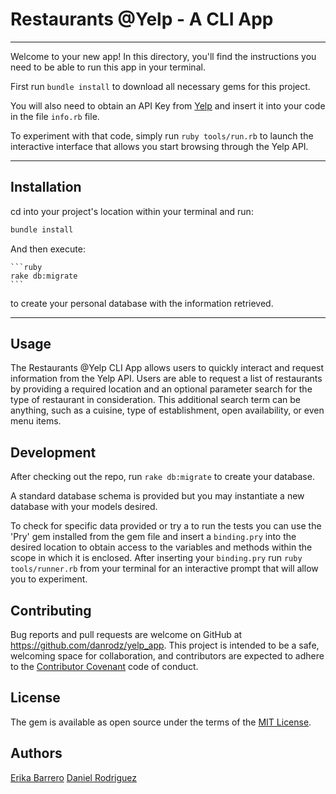 # Restaurants @Yelp - A CLI App
***
Welcome to your new app! In this directory, you'll find the instructions you need to be able to run this app in your terminal. 

First run `bundle install`  to download all necessary gems for this project. 

You will also need to obtain an API Key from [Yelp](https://www.yelp.com/developers/v3/manage_app) and insert it into your code in the file `info.rb` file. 

To experiment with that code, simply run `ruby tools/run.rb` to launch the interactive interface that allows you start browsing through the Yelp API.
***
## Installation

cd into your project's location within your terminal and run:

```ruby
bundle install
```

And then execute:

    ```ruby
    rake db:migrate
    ```
    
to create your personal database with the information retrieved.

***
## Usage

The Restaurants @Yelp CLI App allows users to quickly interact and request information from the Yelp API. Users are able to request a list of restaurants by providing a required location and an optional parameter search for the type of restaurant in consideration.
This additional search term can be anything, such as a cuisine, type of establishment, open availability, or even menu items.

## Development

After checking out the repo, run `rake db:migrate` to create your database. 

A standard database schema is provided but you may instantiate a new database with your models desired.

To check for specific data provided or try a  to run the tests you can use the 'Pry' gem installed from the gem file and insert a  `binding.pry` into the desired location to obtain access to the variables and methods within the scope in which it is enclosed. 
After inserting your `binding.pry`  run `ruby tools/runner.rb` from your terminal for an interactive prompt that will allow you to experiment.

## Contributing

Bug reports and pull requests are welcome on GitHub at https://github.com/danrodz/yelp_app. This project is intended to be a safe, welcoming space for collaboration, and contributors are expected to adhere to the [Contributor Covenant](http://contributor-covenant.org) code of conduct.

## License

The gem is available as open source under the terms of the [MIT License](https://opensource.org/licenses/MIT).

## Authors

[Erika Barrero](https://github.com/e-barr)
[Daniel Rodriguez](https://github.com/danrodz)


